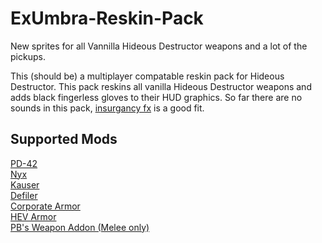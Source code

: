 # ExUmbra-Reskin-Pack
New sprites for all Vannilla Hideous Destructor weapons and a lot of the pickups.

This (should be) a multiplayer compatable reskin pack for Hideous Destructor.
This pack reskins all vanilla Hideous Destructor weapons and adds black fingerless gloves to their HUD graphics.
So far there are no sounds in this pack, [insurgancy fx](https://mega.nz/file/ZL4SAKLI#6J51CXcME_GWVJDYPfeWVMNZGDJhRo5acyIM-PsPhz8) is a good fit.

## Supported Mods
[PD-42](https://gitlab.com/icarus-innovations/hdest-addons/pd-42) <br/>
[Nyx](https://gitlab.com/icarus-innovations/hdest-addons/nyx) <br/>
[Kauser](https://www.mediafire.com/file/3ui139l6nl1sqc6/.355_mauser.zip/file) <br/>
[Defiler](https://gitlab.com/accensi/hd-addons/defiler) <br/>
[Corporate Armor](https://codeberg.org/TwelveEyes/hd_uacarmour/) <br/>
[HEV Armor](https://gitlab.com/icarus-innovations/hdest-addons/hev-armor) <br/>
[PB's Weapon Addon (Melee only)](https://github.com/Mohl97/PB-Weapon-Addon-Mohl-Edition) <br/>
